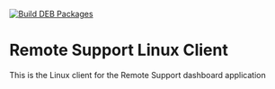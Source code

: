 [![Build DEB Packages](https://github.com/dangffn/RemoteSupport-rclient/actions/workflows/build-debs.yml/badge.svg)](https://github.com/dangffn/RemoteSupport-rclient/actions/workflows/build-debs.yml)

# Remote Support Linux Client

This is the Linux client for the Remote Support dashboard application
